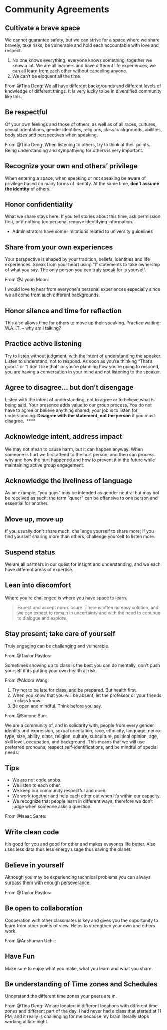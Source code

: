 # Community Agreements

## **Cultivate a brave space**

We cannot guarantee safety, but we can strive for a space where we share bravely, take risks, be vulnerable and hold each accountable with love and respect.

1. No one knows everything; everyone knows something; together we know a lot. We
are all learners and have different life experiences; we can all learn
from each other without canceling anyone.
2. We can’t be eloquent all the time.

From @Tina Deng:
We all have different backgrounds and different levels of knowledge of different things. It is very lucky to be in diversified community like this.

## **Be respectful**

Of your own feelings and those of others, as well as of all races, cultures, sexual orientations, gender identities, religions, class backgrounds, abilities, body sizes and perspectives when speaking.

From @Tina Deng:
When listening to others, try to think at their points. Being understanding and sympathying for others is very important.

## **Recognize your own and others’ privilege**

When entering a space, when speaking or not speaking be aware of privilege based on many forms of identity. At the same time, **don’t assume the identity** of others.

## **Honor confidentiality**

What we share stays here. If you tell stories about this time, ask permission first, or if nothing too personal remove identifying information.

- Administrators have some limitations related to university guidelines

## **Share from your own experiences**

Your perspective is shaped by your tradition, beliefs, identities and life experiences. Speak from your heart using “I” statements to take ownership of what you say. The only person you can truly speak for is yourself.

From @Jiyoon Moon:

I would love to hear from everyone's personal experiences especially since we all come from such different backgrounds.

## **Honor silence and time for reflection**

This also allows time for others to move up their speaking. Practice waiting: W.A.I.T. – why am I talking?

## **Practice active listening**

Try to listen without judgment, with the intent of understanding the speaker. Listen to understand, not to respond. As soon as you’re thinking “That’s good.” or “I don’t like that” or you’re planning how
you’re going to respond, you are having a conversation in your mind and not listening to the speaker.

## **Agree to disagree… but don’t disengage**

Listen with the intent of understanding, not to agree or to believe what is being said. Your presence adds value to our group process. You do not have to agree or believe anything shared; your job is to listen for understanding. **Disagree with the statement, not the person** if you must disagree.  ****

## **Acknowledge intent, address impact**

We may not mean to cause harm, but it can happen anyway. When someone is hurt we first attend to the hurt person, and then can process why and how the hurt happened and how to prevent it in the future while maintaining active group engagement.

## **Acknowledge the liveliness of language**

As an example, “you guys” may be intended as gender neutral but may not be received as such; the term “queer” can be offensive to one person and essential for another.

## **Move up, move up**

If you usually don’t share much, challenge yourself to share more; if you find yourself sharing more than others, challenge yourself to listen more.

## **Suspend status**

We are all partners in our quest for insight and understanding, and we each have different areas of expertise.

## **Lean into discomfort**

Where you’re challenged is where you have space to learn.

> Expect and accept non-closure. There is often no easy solution, and we can expect to remain in uncertainty and with the need to continue to dialogue and explore.

## **Stay present; take care of yourself**

Truly engaging can be challenging and vulnerable. 

From @Taylor Paydos: 

Sometimes showing up to class is the best you can do mentally, don't push yourself if its putting your own health at risk.

From @Aldora Wang:

1. Try not to be late for class, and be prepared. But health first.
2. When you know that you will be absent, let the professor or your friends in class know.
3. Be open and mindful. Think before you say.

From @Simone Sun:

We are a community of, and in solidarity with, people from every gender identity and expression, sexual orientation, race, ethnicity, language, neuro-type, size, ability, class, religion, culture, subculture, political opinion, age, skill level, occupation, and background. This means that we will use preferred pronouns, respect self-identifications, and be mindful of special needs.

## Tips

- We are not code snobs.
- We listen to each other.
- We keep our community respectful and open.
- We work together and help each other out when it’s within our capacity.
- We recognize that people learn in different ways, therefore we don’t judge when someone asks a question.

From @Isaac Sante:

## **Write clean code**

It's good for you and good for other and makes eveyones life better.
Also uses less data thus less energy usage thus saving the planet.

## **Believe in yourself**

Although you may be experiencing technical problems you can always surpass them with enough perseverance.

From @Taylor Paydos:

## **Be open to collaboration**

Cooperation with other classmates is key and gives you the opportunity to learn from other points of view. Helps to strengthen your own and others work.

From @Anshuman Uchil:

## **Have Fun**

Make sure to enjoy what you make, what you learn and what you share.

## **Be understanding of Time zones and Schedules**

Understand the different time zones your peers are in.

From @Tina Deng:
We are located in different locations with different time zones and different part of the day. I had never had a class that started at 11 PM, and it really is challenging for me because my brain literally stops working at late night.